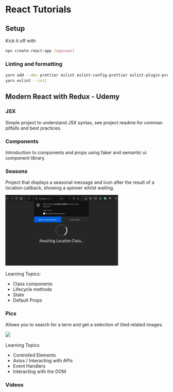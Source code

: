 # React Tutorials

## Setup
Kick it off with 
```bash
npx create-react-app [appname]
```

### Linting and formatting
```bash
yarn add --dev prettier eslint eslint-config-prettier eslint-plugin-prettier eslint-plugin-react
yarn eslint --init
```


## Modern React with Redux - Udemy

### JSX
Simple project to understand JSX syntax, see project readme for comman pitfalls and best practices.

### Components
Introduction to components and props using faker and semantic ui component library.

### Seasons
Project that displays a seasonal message and icon after the result of a location callback, showing a spinner whilst waiting. 

<img src="./seasons/seasons.gif" width="350px" />

Learning Topics:
- Class components
- Lifecycle methods
- State
- Default Props

### Pics
Allows you to search for a term and get a selection of tiled related images.

<img src="./pics/pics.gif" width="350px" />

Learning Topics
- Controlled Elements
- Axios / Interacting with APIs
- Event Handlers
- Interacting with the DOM

### Videos
